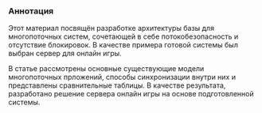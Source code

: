 ### Аннотация
Этот материал посвящён разработке архитектуры базы для многопоточных систем, сочетающей в себе потокобезопасность и отсутствие блокировок. В качестве примера готовой системы был выбран сервер для онлайн игры.

В статье рассмотрены основные существующие модели многопоточных прложений, способы синхронизации внутри них и представлены сравнительные таблицы. В качестве результата, разработано решение сервера онлайн игры на основе подготовленной системы.
